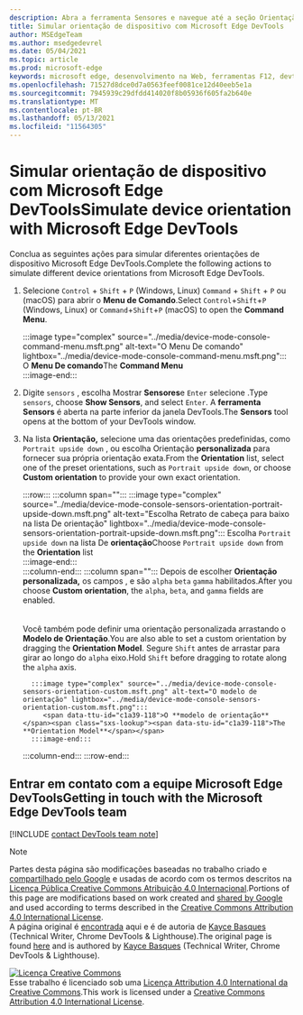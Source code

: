 ```yaml
---
description: Abra a ferramenta Sensores e navegue até a seção Orientação.
title: Simular orientação de dispositivo com Microsoft Edge DevTools
author: MSEdgeTeam
ms.author: msedgedevrel
ms.date: 05/04/2021
ms.topic: article
ms.prod: microsoft-edge
keywords: microsoft edge, desenvolvimento na Web, ferramentas F12, devtools
ms.openlocfilehash: 71527d8dce0d7a0563feef0081ce12d40eeb5e1a
ms.sourcegitcommit: 7945939c29dfdd414020f8b05936f605fa2b640e
ms.translationtype: MT
ms.contentlocale: pt-BR
ms.lasthandoff: 05/13/2021
ms.locfileid: "11564305"
---
```

<!-- Copyright Kayce Basques 

   Licensed under the Apache License, Version 2.0 (the "License");
   you may not use this file except in compliance with the License.
   You may obtain a copy of the License at

       https://www.apache.org/licenses/LICENSE-2.0

   Unless required by applicable law or agreed to in writing, software
   distributed under the License is distributed on an "AS IS" BASIS,
   WITHOUT WARRANTIES OR CONDITIONS OF ANY KIND, either express or implied.
   See the License for the specific language governing permissions and
   limitations under the License.  -->
# <a name="simulate-device-orientation-with-microsoft-edge-devtools"></a><span data-ttu-id="c1a39-104">Simular orientação de dispositivo com Microsoft Edge DevTools</span><span class="sxs-lookup"><span data-stu-id="c1a39-104">Simulate device orientation with Microsoft Edge DevTools</span></span>  

<span data-ttu-id="c1a39-105">Conclua as seguintes ações para simular diferentes orientações de dispositivo Microsoft Edge DevTools.</span><span class="sxs-lookup"><span data-stu-id="c1a39-105">Complete the following actions to simulate different device orientations from Microsoft Edge DevTools.</span></span>  

<!--todo: update device orientation section when available -->  

1.  <span data-ttu-id="c1a39-106">Selecione `Control` + `Shift` + `P` \(Windows, Linux\) `Command` + `Shift` + `P` ou \(macOS\) para abrir o **Menu de Comando**.</span><span class="sxs-lookup"><span data-stu-id="c1a39-106">Select `Control`+`Shift`+`P` \(Windows, Linux\) or `Command`+`Shift`+`P` \(macOS\) to open the **Command Menu**.</span></span>  
    
    :::image type="complex" source="../media/device-mode-console-command-menu.msft.png" alt-text="O Menu De comando" lightbox="../media/device-mode-console-command-menu.msft.png":::
       <span data-ttu-id="c1a39-108">O **Menu De comando**</span><span class="sxs-lookup"><span data-stu-id="c1a39-108">The **Command Menu**</span></span>  
    :::image-end:::  
    
1.  <span data-ttu-id="c1a39-109">Digite `sensors` , escolha Mostrar **Sensores**e `Enter` selecione .</span><span class="sxs-lookup"><span data-stu-id="c1a39-109">Type `sensors`, choose **Show Sensors**, and select `Enter`.</span></span>  <span data-ttu-id="c1a39-110">A **ferramenta Sensors** é aberta na parte inferior da janela DevTools.</span><span class="sxs-lookup"><span data-stu-id="c1a39-110">The **Sensors** tool opens at the bottom of your DevTools window.</span></span>  
1.  <span data-ttu-id="c1a39-111">Na lista **Orientação,** selecione uma das orientações predefinidas, como `Portrait upside down` , ou escolha Orientação **personalizada** para fornecer sua própria orientação exata.</span><span class="sxs-lookup"><span data-stu-id="c1a39-111">From the **Orientation** list, select one of the preset orientations, such as `Portrait upside down`, or choose **Custom orientation** to provide your own exact orientation.</span></span>  
    
    :::row:::
       :::column span="":::
          :::image type="complex" source="../media/device-mode-console-sensors-orientation-portrait-upside-down.msft.png" alt-text="Escolha Retrato de cabeça para baixo na lista De orientação" lightbox="../media/device-mode-console-sensors-orientation-portrait-upside-down.msft.png":::
             <span data-ttu-id="c1a39-113">Escolha `Portrait upside down` na lista De **orientação**</span><span class="sxs-lookup"><span data-stu-id="c1a39-113">Choose `Portrait upside down` from the **Orientation** list</span></span>  
          :::image-end:::  
       :::column-end:::
       :::column span="":::
          <span data-ttu-id="c1a39-114">Depois de escolher **Orientação personalizada,** os campos , e são `alpha` `beta` `gamma` habilitados.</span><span class="sxs-lookup"><span data-stu-id="c1a39-114">After you choose **Custom orientation**, the `alpha`, `beta`, and `gamma` fields are enabled.</span></span>  
          <!--To understand how each axis works, navigate to [Alpha][alpha], [Beta][beta], and [Gamma][gamma].  -->  
          <!--todo: update links to alpha, beta, and gamma section when available -->  
          <span data-ttu-id="c1a39-115">Você também pode definir uma orientação personalizada arrastando o **Modelo de Orientação**.</span><span class="sxs-lookup"><span data-stu-id="c1a39-115">You are also able to set a custom orientation by dragging the **Orientation Model**.</span></span>  <span data-ttu-id="c1a39-116">Segure `Shift` antes de arrastar para girar ao longo do `alpha` eixo.</span><span class="sxs-lookup"><span data-stu-id="c1a39-116">Hold `Shift` before dragging to rotate along the `alpha` axis.</span></span>  
          
          :::image type="complex" source="../media/device-mode-console-sensors-orientation-custom.msft.png" alt-text="O modelo de orientação" lightbox="../media/device-mode-console-sensors-orientation-custom.msft.png":::
             <span data-ttu-id="c1a39-118">O **modelo de orientação**</span><span class="sxs-lookup"><span data-stu-id="c1a39-118">The **Orientation Model**</span></span>  
          :::image-end:::  
       :::column-end:::
    :::row-end:::
    
## <a name="getting-in-touch-with-the-microsoft-edge-devtools-team"></a><span data-ttu-id="c1a39-119">Entrar em contato com a equipe Microsoft Edge DevTools</span><span class="sxs-lookup"><span data-stu-id="c1a39-119">Getting in touch with the Microsoft Edge DevTools team</span></span>  

[!INCLUDE [contact DevTools team note](../includes/contact-devtools-team-note.md)]  

<!-- links -->  

<!--[WebFundamentasNativeHardwareDeviceOrientationIndex]: /web/fundamentals/native-hardware/device-orientation/index "Device Orientation & Motion"  -->  
<!--[WebFundamentasNativeHardwareDeviceOrientationIndexAlpha]: /web/fundamentals/native-hardware/device-orientation/index#alpha "Alpha - Device Orientation & Motion"  -->  
<!--[WebFundamentasNativeHardwareDeviceOrientationIndexBeta]: /web/fundamentals/native-hardware/device-orientation/index#beta "Beta - Device Orientation & Motion"  -->  
<!--[WebFundamentasNativeHardwareDeviceOrientationIndexGamma]: /web/fundamentals/native-hardware/device-orientation/index#gamma "Gamma - Device Orientation & Motion"  -->  

> [!NOTE]
> <span data-ttu-id="c1a39-120">Partes desta página são modificações baseadas no trabalho criado e [compartilhado pelo Google][GoogleSitePolicies] e usadas de acordo com os termos descritos na [Licença Pública Creative Commons Atribuição 4.0 Internacional][CCA4IL].</span><span class="sxs-lookup"><span data-stu-id="c1a39-120">Portions of this page are modifications based on work created and [shared by Google][GoogleSitePolicies] and used according to terms described in the [Creative Commons Attribution 4.0 International License][CCA4IL].</span></span>  
> <span data-ttu-id="c1a39-121">A página original é [encontrada](https://developers.google.com/web/tools/chrome-devtools/device-mode/orientation) aqui e é de autoria de [Kayce Basques][KayceBasques] \(Technical Writer, Chrome DevTools \& Lighthouse\).</span><span class="sxs-lookup"><span data-stu-id="c1a39-121">The original page is found [here](https://developers.google.com/web/tools/chrome-devtools/device-mode/orientation) and is authored by [Kayce Basques][KayceBasques] \(Technical Writer, Chrome DevTools \& Lighthouse\).</span></span>  

[![Licença Creative Commons][CCby4Image]][CCA4IL]  
<span data-ttu-id="c1a39-123">Esse trabalho é licenciado sob uma [Licença Attribution 4.0 International da Creative Commons][CCA4IL].</span><span class="sxs-lookup"><span data-stu-id="c1a39-123">This work is licensed under a [Creative Commons Attribution 4.0 International License][CCA4IL].</span></span>  

[CCA4IL]: https://creativecommons.org/licenses/by/4.0  
[CCby4Image]: https://i.creativecommons.org/l/by/4.0/88x31.png  
[GoogleSitePolicies]: https://developers.google.com/terms/site-policies  
[KayceBasques]: https://developers.google.com/web/resources/contributors#kayce-basques  
